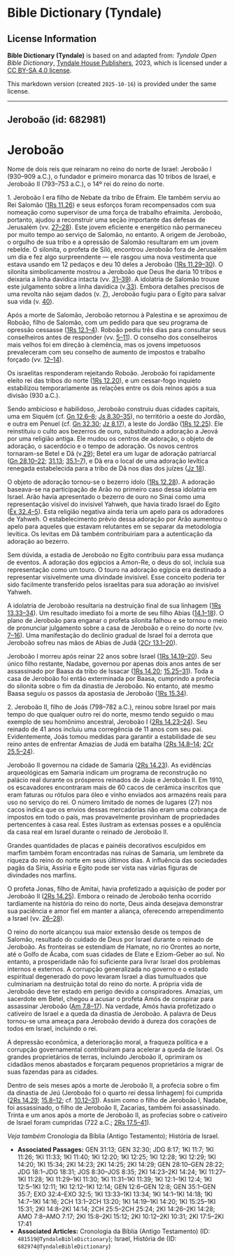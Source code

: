 # Bible Dictionary (Tyndale)

## License Information

**Bible Dictionary (Tyndale)** is based on and adapted from: _Tyndale Open Bible Dictionary_, [Tyndale House Publishers](https://tyndaleopenresources.com/), 2023, which is licensed under a [CC BY-SA 4.0 license](https://creativecommons.org/licenses/by-sa/4.0/legalcode.en).

This markdown version (created `2025-10-16`) is provided under the same license.



--------------------------------

## Jeroboão (id: 682981)

Jeroboão
========

Nome de dois reis que reinaram no reino do norte de Israel: Jeroboão I (930–909 a.C.), o fundador e primeiro monarca das 10 tribos de Israel, e Jeroboão II (793–753 a.C.), o 14º rei do reino do norte.

1\. Jeroboão I era filho de Nebate da tribo de Efraim. Ele também serviu ao Rei Salomão ([1Rs 11\.26](https://ref.ly/1Kgs11:26)) e seus esforços foram recompensados com sua nomeação como supervisor de uma força de trabalho efraimita. Jeroboão, portanto, ajudou a reconstruir uma seção importante das defesas de Jerusalém (vv. [27–28](https://ref.ly/1Kgs11:27-1Kgs11:28)). Este jovem eficiente e energético não permaneceu por muito tempo ao serviço de Salomão, no entanto. A origem de Jeroboão, o orgulho de sua tribo e a opressão de Salomão resultaram em um jovem rebelde. O silonita, o profeta de Siló, encontrou Jeroboão fora de Jerusalém um dia e fez algo surpreendente — ele rasgou uma nova vestimenta que estava usando em 12 pedaços e deu 10 deles a Jeroboão ([1Rs 11\.29–30](https://ref.ly/1Kgs11:29-1Kgs11:30)). O silonita simbolicamente mostrou a Jeroboão que Deus lhe daria 10 tribos e deixaria a linha davídica intacta (vv. [31–39](https://ref.ly/1Kgs11:31-1Kgs11:39)). A idolatria de Salomão trouxe este julgamento sobre a linha davídica (v.[33](https://ref.ly/1Kgs11:33)). Embora detalhes precisos de uma revolta não sejam dados (v. [7](https://ref.ly/1Kgs11:7)), Jeroboão fugiu para o Egito para salvar sua vida (v. [40](https://ref.ly/1Kgs11:40)).

Após a morte de Salomão, Jeroboão retornou à Palestina e se aproximou de Roboão, filho de Salomão, com um pedido para que seu programa de opressão cessasse ([1Rs 12\.1–4](https://ref.ly/1Kgs12:1-1Kgs12:4)). Roboão pediu três dias para consultar seus conselheiros antes de responder (vv. [5–11](https://ref.ly/1Kgs12:5-1Kgs12:11)). O conselho dos conselheiros mais velhos foi em direção à clemência, mas os jovens impetuosos prevaleceram com seu conselho de aumento de impostos e trabalho forçado (vv. [12–14](https://ref.ly/1Kgs12:12-1Kgs12:14)).

Os israelitas responderam rejeitando Roboão. Jeroboão foi rapidamente eleito rei das tribos do norte ([1Rs 12\.20](https://ref.ly/1Kgs12:20)), e um cessar\-fogo inquieto estabilizou temporariamente as relações entre os dois reinos após a sua divisão (930 a.C.).

Sendo ambicioso e habilidoso, Jeroboão construiu duas cidades capitais, uma em Siquém (cf. [Gn 12\.6–8](https://ref.ly/Gen12:6-Gen12:8); [Js 8\.30–35](https://ref.ly/Josh8:30-Josh8:35)), no território a oeste do Jordão, e outra em Penuel (cf. [Gn 32\.30](https://ref.ly/Gen32:30); [Jz 8\.17](https://ref.ly/Judg8:17)), a leste do Jordão ([1Rs 12\.25](https://ref.ly/1Kgs12:25)). Ele reinstituiu o culto aos bezerros de ouro, substituindo a adoração a Jeová por uma religião antiga. Ele mudou os centros de adoração, o objeto de adoração, o sacerdócio e o tempo de adoração. Os novos centros tornaram\-se Betel e Dã (v.[29](https://ref.ly/1Kgs12:29)); Betel era um lugar de adoração patriarcal ([Gn 28\.10–22](https://ref.ly/Gen28:10-Gen28:22); [31\.13](https://ref.ly/Gen31:13); [35\.1–7](https://ref.ly/Gen35:1-Gen35:7)), e Dã era o local de uma adoração levítica renegada estabelecida para a tribo de Dã nos dias dos juízes ([Jz 18](https://ref.ly/Judg18:1-Judg18:31)).

O objeto de adoração tornou\-se o bezerro ídolo ([1Rs 12\.28](https://ref.ly/1Kgs12:28)). A adoração baseava\-se na participação de Arão no primeiro caso dessa idolatria em Israel. Arão havia apresentado o bezerro de ouro no Sinai como uma representação visível do invisível Yahweh, que havia tirado Israel do Egito ([Êx 32\.4–5](https://ref.ly/Exod32:4-Exod32:5)). Esta religião negativa ainda teria um apelo para os adoradores de Yahweh. O estabelecimento prévio dessa adoração por Arão aumentou o apelo para aqueles que estavam relutantes em se separar da metodologia levítica. Os levitas em Dã também contribuiriam para a autenticação da adoração ao bezerro.

Sem dúvida, a estadia de Jeroboão no Egito contribuiu para essa mudança de eventos. A adoração dos egípcios a Amon\-Re, o deus do sol, incluía sua representação como um touro. O touro na adoração egípcia era destinado a representar visivelmente uma divindade invisível. Esse conceito poderia ter sido facilmente transferido pelos israelitas para sua adoração ao invisível Yahweh.

A idolatria de Jeroboão resultaria na destruição final de sua linhagem ([1Rs 13\.33–34](https://ref.ly/1Kgs13:33-1Kgs13:34)). Um resultado imediato foi a morte de seu filho Abias ([14\.1–18](https://ref.ly/1Kgs14:1-1Kgs14:18)). O plano de Jeroboão para enganar o profeta silonita falhou e se tornou o meio de pronunciar julgamento sobre a casa de Jeroboão e o reino do norte (vv. [7–16](https://ref.ly/1Kgs14:7-1Kgs14:16)). Uma manifestação do declínio gradual de Israel foi a derrota que Jeroboão sofreu nas mãos de Abias de Judá ([2Cr 13\.1–20](https://ref.ly/2Chr13:1-2Chr13:20)).

Jeroboão I morreu após reinar 22 anos sobre Israel ([1Rs 14\.19–20](https://ref.ly/1Kgs14:19-1Kgs14:20)). Seu único filho restante, Nadabe, governou por apenas dois anos antes de ser assassinado por Baasa da tribo de Issacar ([1Rs 14\.20](https://ref.ly/1Kgs14:20); [15\.25–31](https://ref.ly/1Kgs15:25-1Kgs15:31)). Toda a casa de Jeroboão foi então exterminada por Baasa, cumprindo a profecia do silonita sobre o fim da dinastia de Jeroboão. No entanto, até mesmo Baasa seguiu os passos da apostasia de Jeroboão ([1Rs 15\.34](https://ref.ly/1Kgs15:34)).

2\. Jeroboão II, filho de Joás (798–782 a.C.), reinou sobre Israel por mais tempo do que qualquer outro rei do norte, mesmo tendo seguido o mau exemplo de seu homônimo ancestral, Jeroboão I ([2Rs 14\.23–24](https://ref.ly/2Kgs14:23-2Kgs14:24)). Seu reinado de 41 anos incluiu uma corregência de 11 anos com seu pai. Evidentemente, Joás tomou medidas para garantir a estabilidade de seu reino antes de enfrentar Amazias de Judá em batalha ([2Rs 14\.8–14](https://ref.ly/2Kgs14:8-2Kgs14:14); [2Cr 25\.5–24](https://ref.ly/2Chr25:5-2Chr25:24)).

Jeroboão II governou na cidade de Samaria ([2Rs 14\.23](https://ref.ly/2Kgs14:23)). As evidências arqueológicas em Samaria indicam um programa de reconstrução no palácio real durante os prósperos reinados de Joás e Jeroboão II. Em 1910, os escavadores encontraram mais de 60 cacos de cerâmica inscritos que eram faturas ou rótulos para óleo e vinho enviados aos armazéns reais para uso no serviço do rei. O número limitado de nomes de lugares (27\) nos cacos indica que os envios dessas mercadorias não eram uma cobrança de impostos em todo o país, mas provavelmente provinham de propriedades pertencentes à casa real. Estes ilustram as extensas posses e a opulência da casa real em Israel durante o reinado de Jeroboão II.

Grandes quantidades de placas e painéis decorativos esculpidos em marfim também foram encontradas nas ruínas de Samaria, um lembrete da riqueza do reino do norte em seus últimos dias. A influência das sociedades pagãs da Síria, Assíria e Egito pode ser vista nas várias figuras de divindades nos marfins.

O profeta Jonas, filho de Amitai, havia profetizado a aquisição de poder por Jeroboão II ([2Rs 14\.25](https://ref.ly/2Kgs14:25)). Embora o reinado de Jeroboão tenha ocorrido tardiamente na história do reino do norte, Deus ainda desejava demonstrar sua paciência e amor fiel em manter a aliança, oferecendo arrependimento a Israel (vv. [26–28](https://ref.ly/2Kgs14:26-2Kgs14:28)).

O reino do norte alcançou sua maior extensão desde os tempos de Salomão, resultado do cuidado de Deus por Israel durante o reinado de Jeroboão. As fronteiras se estendiam de Hamate, no rio Orontes ao norte, até o Golfo de Ácaba, com suas cidades de Elate e Eziom\-Geber ao sul. No entanto, a prosperidade não foi suficiente para livrar Israel dos problemas internos e externos. A corrupção generalizada no governo e o estado espiritual degenerado do povo levaram Israel a dias tumultuados que culminariam na destruição total do reino do norte. A própria vida de Jeroboão deve ter estado em perigo devido a conspiradores. Amazias, um sacerdote em Betel, chegou a acusar o profeta Amós de conspirar para assassinar Jeroboão ([Am 7\.8–17](https://ref.ly/Amos7:8-Amos7:17)). Na verdade, Amós havia profetizado o cativeiro de Israel e a queda da dinastia de Jeroboão. A palavra de Deus tornou\-se uma ameaça para Jeroboão devido à dureza dos corações de todos em Israel, incluindo o rei.

A depressão econômica, a deterioração moral, a fraqueza política e a corrupção governamental contribuíram para acelerar a queda de Israel. Os grandes proprietários de terras, incluindo Jeroboão II, oprimiram os cidadãos menos abastados e forçaram pequenos proprietários a migrar de suas fazendas para as cidades.

Dentro de seis meses após a morte de Jeroboão II, a profecia sobre o fim da dinastia de Jeú (Jeroboão foi o quarto rei dessa linhagem) foi cumprida ([2Rs 14\.29](https://ref.ly/2Kgs14:29); [15\.8–12](https://ref.ly/2Kgs15:8-2Kgs15:12); cf. [10\.12–31](https://ref.ly/2Kgs10:12-2Kgs10:31)). Assim como o filho de Jeroboão I, Nadabe, foi assassinado, o filho de Jeroboão II, Zacarias, também foi assassinado. Trinta e um anos após a morte de Jeroboão II, as profecias sobre o cativeiro de Israel foram cumpridas (722 a.C.; [2Rs 17\.5–41](https://ref.ly/2Kgs17:5-2Kgs17:41)).

*Veja também* Cronologia da Bíblia (Antigo Testamento); História de Israel.

* **Associated Passages:** GEN 31:13; GEN 32:30; JDG 8:17; 1KI 11:7; 1KI 11:26; 1KI 11:33; 1KI 11:40; 1KI 12:20; 1KI 12:25; 1KI 12:28; 1KI 12:29; 1KI 14:20; 1KI 15:34; 2KI 14:23; 2KI 14:25; 2KI 14:29; GEN 28:10–GEN 28:22; JDG 18:1–JDG 18:31; JOS 8:30–JOS 8:35; 2KI 14:23–2KI 14:24; 1KI 11:27–1KI 11:28; 1KI 11:29–1KI 11:30; 1KI 11:31–1KI 11:39; 1KI 12:1–1KI 12:4; 1KI 12:5–1KI 12:11; 1KI 12:12–1KI 12:14; GEN 12:6–GEN 12:8; GEN 35:1–GEN 35:7; EXO 32:4–EXO 32:5; 1KI 13:33–1KI 13:34; 1KI 14:1–1KI 14:18; 1KI 14:7–1KI 14:16; 2CH 13:1–2CH 13:20; 1KI 14:19–1KI 14:20; 1KI 15:25–1KI 15:31; 2KI 14:8–2KI 14:14; 2CH 25:5–2CH 25:24; 2KI 14:26–2KI 14:28; AMO 7:8–AMO 7:17; 2KI 15:8–2KI 15:12; 2KI 10:12–2KI 10:31; 2KI 17:5–2KI 17:41
* **Associated Articles:** Cronologia da Bíblia (Antigo Testamento) (ID: `481519@TyndaleBibleDictionary`); Israel, História de (ID: `682974@TyndaleBibleDictionary`)

